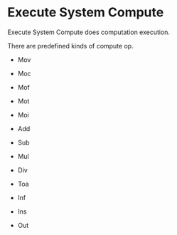 # **Execute System Compute**

Execute System Compute does computation execution.



There are predefined kinds of compute op.






- Mov
- Moc
- Mof
- Mot
- Moi

- Add
- Sub
- Mul
- Div

- Toa


- Inf


- Ins
- Out